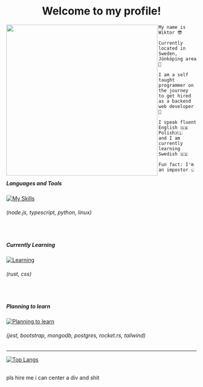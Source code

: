 <h1 align="center">Welcome to my profile!</h1>

<img src="https://avatars.githubusercontent.com/u/79018062?v=4" width="400" height="400" align="left"></img>

```
My name is Wiktor 😎

Currently located in Sweden, Jönköping area 💯

I am a self taught programmer on the journey
to get hired as a backend web developer 🚀

I speak fluent English 🇬🇧 Polish🇵🇱 
and I am currently learning Swedish 🇸🇪

Fun fact: I'm an impostor ඞ

```
       
               
<h5>Languages and Tools</h5>

[![My Skills](https://skillicons.dev/icons?i=nodejs,ts,python,linux)](https://skillicons.dev)

<h6>(node.js, typescript, python, linux)</h6>


<br>


<h5>Currently Learning</h5>

[![Learning](https://skillicons.dev/icons?i=rust,css)](https://skillicons.dev)

<h6>(rust, css)</h6>


<br>


<h5>Planning to learn</h5>

[![Planning to learn](https://skillicons.dev/icons?i=jest,bootstrap,mongodb,postgres,rocket,tailwind)](https://skillicons.dev)

<h6>(jest, bootstrap, mongodb, postgres, rocket.rs, tailwind)</h6>


<hr>


[![Top Langs](https://github-readme-stats.vercel.app/api/top-langs/?username=anuraghazra&layout=compact)](https://github.com/anuraghazra/github-readme-stats)


    
<br>
pls hire me i can center a div and shit

